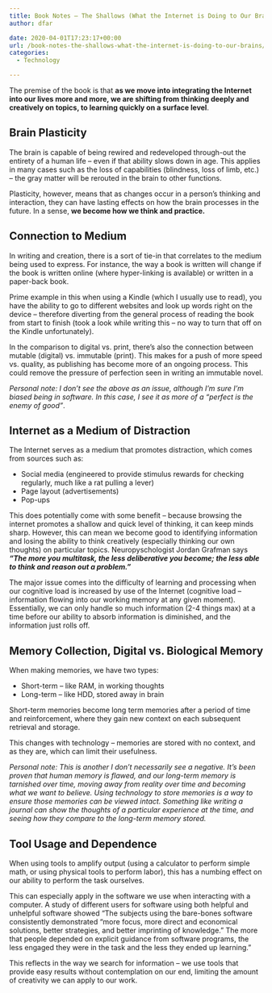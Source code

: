 ```yaml
---
title: Book Notes – The Shallows (What the Internet is Doing to Our Brains)
author: dfar

date: 2020-04-01T17:23:17+00:00
url: /book-notes-the-shallows-what-the-internet-is-doing-to-our-brains/
categories:
  - Technology

---
```

The premise of the book is that **as we move into integrating the Internet into our lives more and more, we are shifting from thinking deeply and creatively on topics, to learning quickly on a surface level**.

## Brain Plasticity

The brain is capable of being rewired and redeveloped through-out the entirety of a human life &#8211; even if that ability slows down in age. This applies in many cases such as the loss of capabilities (blindness, loss of limb, etc.) &#8211; the gray matter will be rerouted in the brain to other functions.

Plasticity, however, means that as changes occur in a person&#8217;s thinking and interaction, they can have lasting effects on how the brain processes in the future. In a sense, **we become how we think and practice.**

## Connection to Medium

In writing and creation, there is a sort of tie-in that correlates to the medium being used to express. For instance, the way a book is written will change if the book is written online (where hyper-linking is available) or written in a paper-back book.

Prime example in this when using a Kindle (which I usually use to read), you have the ability to go to different websites and look up words right on the device &#8211; therefore diverting from the general process of reading the book from start to finish (took a look while writing this &#8211; no way to turn that off on the Kindle unfortunately).

In the comparison to digital vs. print, there&#8217;s also the connection between mutable (digital) vs. immutable (print). This makes for a push of more speed vs. quality, as publishing has become more of an ongoing process. This could remove the pressure of perfection seen in writing an immutable novel.

_Personal note: I don&#8217;t see the above as an issue, although I&#8217;m sure I&#8217;m biased being in software. In this case, I see it as more of a &#8220;perfect is the enemy of good&#8221;_.

## Internet as a Medium of Distraction

The Internet serves as a medium that promotes distraction, which comes from sources such as:

  * Social media (engineered to provide stimulus rewards for checking regularly, much like a rat pulling a lever)
  * Page layout (advertisements)
  * Pop-ups

This does potentially come with some benefit &#8211; because browsing the internet promotes a shallow and quick level of thinking, it can keep minds sharp. However, this can mean we become good to identifying information and losing the ability to think creatively (especially thinking our own thoughts) on particular topics. Neuropyschologist Jordan Grafman says _**&#8220;The more you multitask, the less deliberative you become; the less able to think and reason out a problem.&#8221;**_

The major issue comes into the difficulty of learning and processing when our cognitive load is increased by use of the Internet (cognitive load &#8211; information flowing into our working memory at any given moment). Essentially, we can only handle so much information (2-4 things max) at a time before our ability to absorb information is diminished, and the information just rolls off.

## Memory Collection, Digital vs. Biological Memory

When making memories, we have two types:

  * Short-term &#8211; like RAM, in working thoughts
  * Long-term &#8211; like HDD, stored away in brain

Short-term memories become long term memories after a period of time and reinforcement, where they gain new context on each subsequent retrieval and storage.

This changes with technology &#8211; memories are stored with no context, and as they are, which can limit their usefulness.

_Personal note: This is another I don&#8217;t necessarily see a negative. It&#8217;s been proven that human memory is flawed, and our long-term memory is tarnished over time, moving away from reality over time and becoming what we want to believe. Using technology to store memories is a way to ensure those memories can be viewed intact. Something like writing a journal can show the thoughts of a particular experience at the time, and seeing how they compare to the long-term memory stored._

## Tool Usage and Dependence

When using tools to amplify output (using a calculator to perform simple math, or using physical tools to perform labor), this has a numbing effect on our ability to perform the task ourselves.

This can especially apply in the software we use when interacting with a computer. A study of different users for software using both helpful and unhelpful software showed &#8220;The subjects using the bare-bones software consistently demonstrated “more focus, more direct and economical solutions, better strategies, and better imprinting of knowledge.” The more that people depended on explicit guidance from software programs, the less engaged they were in the task and the less they ended up learning.&#8221;

This reflects in the way we search for information &#8211; we use tools that provide easy results without contemplation on our end, limiting the amount of creativity we can apply to our work.